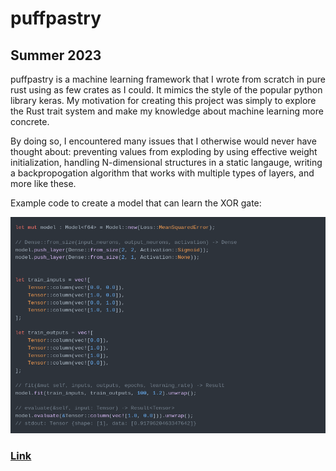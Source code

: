 # puffpastry
## Summer 2023

puffpastry is a machine learning framework that I wrote from scratch in pure rust using as few crates as I could.
It mimics the style of the popular python library keras. My motivation for creating this project was simply to explore
the Rust trait system and make my knowledge about machine learning more concrete. 

By doing so, I encountered many issues that I otherwise would never have thought about: preventing values from exploding by using effective weight
initialization, handling N-dimensional structures in a static langauge, writing a backpropogation algorithm that works
with multiple types of layers, and more like these.

Example code to create a model that can learn the XOR gate:

![Example Code](project_files/puffpastry_code.png)


### [Link](https://github.com/uek-1/puffpastry)
